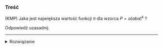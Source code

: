 ### Treść
(KMP)
Jaka jest największa wartość funkcji $\pi$ dla wzorca $P=a(aba)^k$ ?

Odpowiedź uzasadnij.

------
<details><summary>Rozwiązanie</summary>
<p>
    

Rozpiszmy wzorzec:
```
niech k = 1
a(aba)= aaba, 
dostajemy π = [0, 0, 0, 1]
stąd tutaj max(π) = 1

niech k = 2
a(aba)(aba)= aabaaba
dostajemy π = [0, 0, 0, 1, 2, 3, 4] 
stąd tutaj max(π) = 4 =
```
Możemy wyciągnąć z tego hipotezę, że max(π) = 3k-2 

D-d. przez indukcję(nie wiem czy jest potrzebny, ale mozna napisać dla sportu)
```
1. Podstawa udowodniona dla k=1 i k=2 powyżej
2. Załóżmy, że zachodzi dla k=n 
3. Pokażę, że zachodzi dla k=n+1

Mamy następujący wzorzec
a(aba)^n+1

możemy go rozbić na następujący wzorzec i skorzystać z założenia
a(aba)^n(aba) = aabaaba...(aba)aba
nasze π = [0, 0, 0, 1, 2, 3, 4, ...,3k-4, 3k-3, 3k-2, x1, x2, x3]
Zauważmy, że we wzorcu pojawiają się cykle 'aaba'
Stąd, widać, że znak dla którego π=3k-2 jest początkiem cyklu a x1, x2 i x3 jego resztą.
Co pokazuje, że dla k=n+1 max(π) = 3k+1 i dowodzi tezy
```


